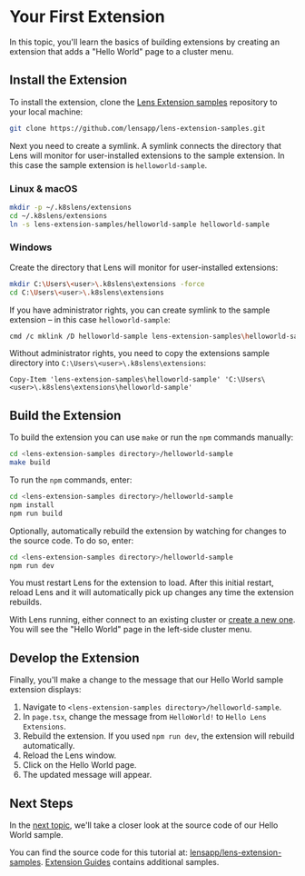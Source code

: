 # Your First Extension

In this topic, you'll learn the basics of building extensions by creating an extension that adds a "Hello World" page to a cluster menu.

## Install the Extension

To install the extension, clone the [Lens Extension samples](https://github.com/lensapp/lens-extension-samples) repository to your local machine:

```sh
git clone https://github.com/lensapp/lens-extension-samples.git
```

Next you need to create a symlink. A symlink connects the directory that Lens will monitor for user-installed extensions to the sample extension. In this case the sample extension is `helloworld-sample`.

### Linux & macOS

```sh
mkdir -p ~/.k8slens/extensions
cd ~/.k8slens/extensions
ln -s lens-extension-samples/helloworld-sample helloworld-sample
```

### Windows

Create the directory that Lens will monitor for user-installed extensions:

```sh
mkdir C:\Users\<user>\.k8slens\extensions -force
cd C:\Users\<user>\.k8slens\extensions
```

If you have administrator rights, you can create symlink to the sample extension – in this case `helloworld-sample`:

```sh
cmd /c mklink /D helloworld-sample lens-extension-samples\helloworld-sample
```

Without administrator rights, you need to copy the extensions sample directory into `C:\Users\<user>\.k8slens\extensions`:

```
Copy-Item 'lens-extension-samples\helloworld-sample' 'C:\Users\<user>\.k8slens\extensions\helloworld-sample'
```

## Build the Extension

To build the extension you can use `make` or run the `npm` commands manually:

```sh
cd <lens-extension-samples directory>/helloworld-sample
make build
```

To run the `npm` commands, enter:

```sh
cd <lens-extension-samples directory>/helloworld-sample
npm install
npm run build
```

Optionally, automatically rebuild the extension by watching for changes to the source code. To do so, enter:

```sh
cd <lens-extension-samples directory>/helloworld-sample
npm run dev
```

You must restart Lens for the extension to load. After this initial restart, reload Lens and it will automatically pick up changes any time the extension rebuilds. 

With Lens running, either connect to an existing cluster or [create a new one](../../clusters/adding-clusters.md). You will see the "Hello World" page in the left-side cluster menu.

## Develop the Extension

Finally, you'll make a change to the message that our Hello World sample extension displays:

1. Navigate to `<lens-extension-samples directory>/helloworld-sample`.
2. In `page.tsx`, change the message from `HelloWorld!` to `Hello Lens Extensions`.
3. Rebuild the extension. If you used `npm run dev`, the extension will rebuild automatically.
4. Reload the Lens window.
5. Click on the Hello World page.
6. The updated message will appear.

## Next Steps

In the [next topic](anatomy.md), we'll take a closer look at the source code of our Hello World sample.

You can find the source code for this tutorial at: [lensapp/lens-extension-samples](https://github.com/lensapp/lens-extension-samples/tree/master/helloworld-sample). [Extension Guides](../guides/README.md) contains additional samples.
